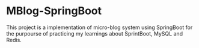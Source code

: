 # MBlog-SpringBoot

This project is a implementation of micro-blog system using SpringBoot for the
purpourse of practicing my learnings about SprintBoot, MySQL and Redis.
